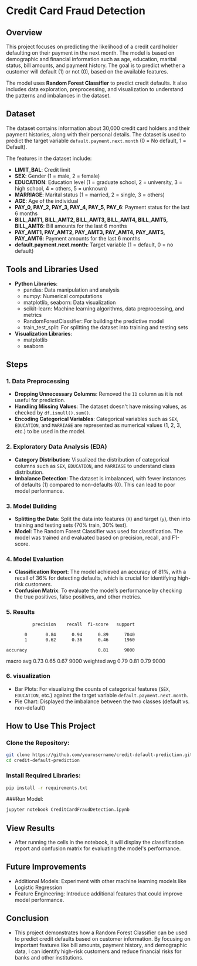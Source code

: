 # Credit Card Fraud Detection
## Overview

This project focuses on predicting the likelihood of a credit card holder defaulting on their payment in the next month. The model is based on demographic and financial information such as age, education, marital status, bill amounts, and payment history. The goal is to predict whether a customer will default (1) or not (0), based on the available features.

The model uses **Random Forest Classifier** to predict credit defaults. It also includes data exploration, preprocessing, and visualization to understand the patterns and imbalances in the dataset.

## Dataset

The dataset contains information about 30,000 credit card holders and their payment histories, along with their personal details. The dataset is used to predict the target variable `default.payment.next.month` (0 = No default, 1 = Default).

The features in the dataset include:
- **LIMIT_BAL**: Credit limit
- **SEX**: Gender (1 = male, 2 = female)
- **EDUCATION**: Education level (1 = graduate school, 2 = university, 3 = high school, 4 = others, 5 = unknown)
- **MARRIAGE**: Marital status (1 = married, 2 = single, 3 = others)
- **AGE**: Age of the individual
- **PAY_0, PAY_2, PAY_3, PAY_4, PAY_5, PAY_6**: Payment status for the last 6 months
- **BILL_AMT1, BILL_AMT2, BILL_AMT3, BILL_AMT4, BILL_AMT5, BILL_AMT6**: Bill amounts for the last 6 months
- **PAY_AMT1, PAY_AMT2, PAY_AMT3, PAY_AMT4, PAY_AMT5, PAY_AMT6**: Payment amounts for the last 6 months
- **default.payment.next.month**: Target variable (1 = default, 0 = no default)

## Tools and Libraries Used

- **Python Libraries**:
  - pandas: Data manipulation and analysis
  - numpy: Numerical computations
  - matplotlib, seaborn: Data visualization
  - scikit-learn: Machine learning algorithms, data preprocessing, and metrics
  - RandomForestClassifier: For building the predictive model
  - train_test_split: For splitting the dataset into training and testing sets
- **Visualization Libraries**:
  - matplotlib
  - seaborn

## Steps

### 1. Data Preprocessing
- **Dropping Unnecessary Columns**: Removed the `ID` column as it is not useful for prediction.
- **Handling Missing Values**: The dataset doesn't have missing values, as checked by `df.isnull().sum()`.
- **Encoding Categorical Variables**: Categorical variables such as `SEX`, `EDUCATION`, and `MARRIAGE` are represented as numerical values (1, 2, 3, etc.) to be used in the model.
  
### 2. Exploratory Data Analysis (EDA)
- **Category Distribution**: Visualized the distribution of categorical columns such as `SEX`, `EDUCATION`, and `MARRIAGE` to understand class distribution.
- **Imbalance Detection**: The dataset is imbalanced, with fewer instances of defaults (1) compared to non-defaults (0). This can lead to poor model performance.

### 3. Model Building
- **Splitting the Data**: Split the data into features (`X`) and target (`y`), then into training and testing sets (70% train, 30% test).
- **Model**: The Random Forest Classifier was used for classification. The model was trained and evaluated based on precision, recall, and F1-score.

### 4. Model Evaluation
- **Classification Report**: The model achieved an accuracy of 81%, with a recall of 36% for detecting defaults, which is crucial for identifying high-risk customers.
- **Confusion Matrix**: To evaluate the model’s performance by checking the true positives, false positives, and other metrics.

### 5. Results
              precision    recall  f1-score   support

           0       0.84      0.94      0.89      7040
           1       0.62      0.36      0.46      1960

    accuracy                           0.81      9000
   macro avg       0.73      0.65      0.67      9000
weighted avg       0.79      0.81      0.79      9000


### 6. visualization
- Bar Plots: For visualizing the counts of categorical features (`SEX`, `EDUCATION`, etc.) against the target variable `default.payment.next.month`.
- Pie Chart: Displayed the imbalance between the two classes (default vs. non-default)

## How to Use This Project

### Clone the Repository:
```bash
git clone https://github.com/yourusername/credit-default-prediction.git
cd credit-default-prediction
```
### Install Required Libraries: 
```bash
pip install -r requirements.txt
```
###Run Model:
```bash
jupyter notebook CreditCardFraudDetection.ipynb
```

## View Results
- After running the cells in the notebook, it will display the classification report and confusion matrix for evaluating the model's performance.

## Future Improvements
- Additional Models: Experiment with other machine learning models like Logistic Regression
- Feature Engineering: Introduce additional features that could improve model performance.

## Conclusion
- This project demonstrates how a Random Forest Classifier can be used to predict credit defaults based on customer information. By focusing on important features like bill amounts, payment history, and demographic data, I can identify high-risk customers and reduce financial risks for banks and other institutions.





